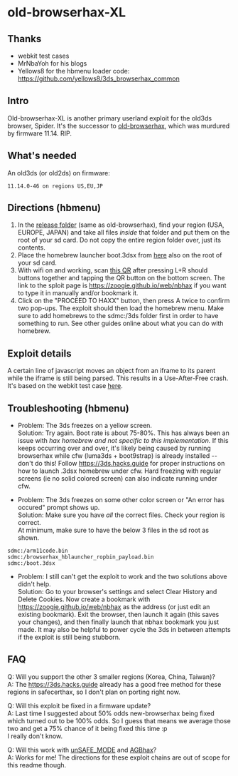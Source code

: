 # old-browserhax-XL

## Thanks 
- webkit test cases 
- MrNbaYoh for his blogs
- Yellows8 for the hbmenu loader code: https://github.com/yellows8/3ds_browserhax_common

## Intro

Old-browserhax-XL is another primary userland exploit for the old3ds browser, Spider. It's the successor to [old-browserhax](https://github.com/zoogie/old-browserhax), which was murdured by firmware 11.14. RIP.

## What's needed

An old3ds (or old2ds) on firmware:<br>
```
11.14.0-46 on regions US,EU,JP
```

## Directions (hbmenu)
1) In the [release folder](https://github.com/zoogie/old-browserhax/releases/download/v1.0/release_old3ds_v1.0.zip) (same as old-browserhax), find your region (USA, EUROPE, JAPAN) and take all files *inside* that folder and put them on the root of your sd card. Do not copy the entire region folder over, just its contents.
2) Place the homebrew launcher boot.3dsx from [here](https://github.com/fincs/new-hbmenu/releases/tag/v2.2.0) also on the root of your sd card.
3) With wifi on and working, scan [this QR](http://api.qrserver.com/v1/create-qr-code/?color=000000&bgcolor=FFFFFF&data=https%3A%2F%2Fzoogie.github.io%2Fweb%2Fnbhax&qzone=1&margin=0&size=400x400&ecc=L) after pressing L+R should buttons together and tapping the QR button on the bottom screen. The link to the sploit page is https://zoogie.github.io/web/nbhax if you want to type it in manually and/or bookmark it.
4) Click on the "PROCEED TO HAXX" button, then press A twice to confirm two pop-ups. The exploit should then load the homebrew menu. Make sure to add homebrews to the sdmc:/3ds folder first in order to have something to run. See other guides online about what you can do with homebrew.

## Exploit details

A certain line of javascript moves an object from an iframe to its parent while the iframe is still being parsed. This results in a Use-After-Free crash. It's based on the webkit test case [here](https://github.com/WebKit/WebKit/blob/main/LayoutTests/fast/parser/resources/move-during-parsing-iframe.html).

## Troubleshooting (hbmenu)

- Problem: The 3ds freezes on a yellow screen.<br>
Solution: Try again. Boot rate is about 75-80%. This has always been an issue with *hax homebrew and not specific to this implementation.* If this keeps occurring over and over, it's likely being caused by running browserhax while cfw (luma3ds + boot9strap) is already installed -- don't do this! Follow https://3ds.hacks.guide for proper instructions on how to launch .3dsx homebrew under cfw. Hard freezing with regular screens (ie no solid colored screen) can also indicate running under cfw.

- Problem: The 3ds freezes on some other color screen or "An error has occured" prompt shows up.<br>
Solution: Make sure you have *all* the correct files. Check your region is correct.<br>
At minimum, make sure to have the below 3 files in the sd root as shown.<br>
```
sdmc:/arm11code.bin
sdmc:/browserhax_hblauncher_ropbin_payload.bin
sdmc:/boot.3dsx
```

- Problem: I still can't get the exploit to work and the two solutions above didn't help.<br>
Solution: Go to your browser's settings and select Clear History and Delete Cookies. Now create a bookmark with https://zoogie.github.io/web/nbhax as the address (or just edit an existing bookmark). Exit the browser, then launch it again (this saves your changes), and then finally launch that nbhax bookmark you just made. It may also be helpful to power cycle the 3ds in between attempts if the exploit is still being stubborn.


## FAQ
Q: Will you support the other 3 smaller regions (Korea, China, Taiwan)?<br>
A: The https://3ds.hacks.guide already has a good free method for these regions in safecerthax, so I don't plan on porting right now.

Q: Will this exploit be fixed in a firmware update?<br>
A: Last time I suggested about 50% odds new-browserhax being fixed which turned out to be 100% odds. So I guess that means we average those two and get a 75% chance of it being fixed this time :p<br>I really don't know.

Q: Will this work with [unSAFE_MODE](https://github.com/zoogie/unSAFE_MODE) and [AGBhax](https://github.com/TuxSH/universal-otherapp)?<br>
A: Works for me! The directions for these exploit chains are out of scope for this readme though.